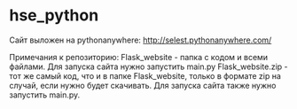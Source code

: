 # hse_python

Сайт выложен на pythonanywhere: http://selest.pythonanywhere.com/

Примечания к репозиторию:
Flask_website - папка с кодом и всеми файлами. Для запуска сайта нужно запустить main.py
Flask_website.zip - тот же самый код, что и в папке Flask_website, только в формате zip на случай, если нужно будет скачивать. Для запуска сайта также нужно запустить main.py.
